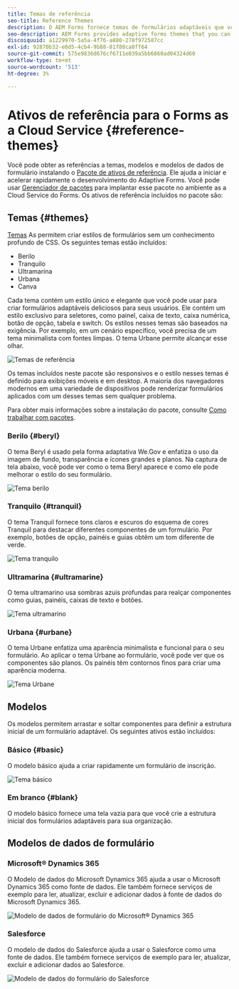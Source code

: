 ```yaml
---
title: Temas de referência
seo-title: Reference Themes
description: O AEM Forms fornece temas de formulários adaptáveis que você pode obter da Distribuição de software e usar para criar um estilo de formulário.
seo-description: AEM Forms provides adaptive forms themes that you can get from Software Distribution and use to style a form.
discoiquuid: a1229970-5a5a-4f76-a880-278f972587cc
exl-id: 92870b32-e0d5-4cb4-9b88-81f88ca8ff64
source-git-commit: 575e9836d676cf6711e039a5bb6860ad04324d60
workflow-type: tm+mt
source-wordcount: '513'
ht-degree: 3%

---
```


# Ativos de referência para o Forms as a Cloud Service {#reference-themes}

Você pode obter as referências a temas, modelos e modelos de dados de formulário instalando o [Pacote de ativos de referência](https://experience.adobe.com/#/downloads/content/software-distribution/en/aemcloud.html?package=/content/software-distribution/en/details.html/content/dam/aemcloud/public/aem-forms-reference-content.ui.content-2.0.0.zip). Ele ajuda a iniciar e acelerar rapidamente o desenvolvimento do Adaptive Forms. Você pode usar [Gerenciador de pacotes](https://experienceleague.adobe.com/docs/experience-manager-cloud-service/content/implementing/developer-tools/package-manager.html?lang=pt-BR) para implantar esse pacote no ambiente as a Cloud Service do Forms.
Os ativos de referência incluídos no pacote são:

## Temas {#themes}

[Temas](/help/forms/themes.md) As permitem criar estilos de formulários sem um conhecimento profundo de CSS. Os seguintes temas estão incluídos:

* Berilo
* Tranquilo
* Ultramarina
* Urbana
* Canva

Cada tema contém um estilo único e elegante que você pode usar para criar formulários adaptáveis deliciosos para seus usuários. Ele contém um estilo exclusivo para seletores, como painel, caixa de texto, caixa numérica, botão de opção, tabela e switch. Os estilos nesses temas são baseados na exigência. Por exemplo, em um cenário específico, você precisa de um tema minimalista com fontes limpas. O tema Urbane permite alcançar esse olhar.

![Temas de referência](/help/forms/assets/ref-themes.png)

Os temas incluídos neste pacote são responsivos e o estilo nesses temas é definido para exibições móveis e em desktop. A maioria dos navegadores modernos em uma variedade de dispositivos pode renderizar formulários aplicados com um desses temas sem qualquer problema.

Para obter mais informações sobre a instalação do pacote, consulte [Como trabalhar com pacotes](/help/implementing/developing/tools/package-manager.md).

### Berilo {#beryl}

O tema Beryl é usado pela forma adaptativa We.Gov e enfatiza o uso da imagem de fundo, transparência e ícones grandes e planos. Na captura de tela abaixo, você pode ver como o tema Beryl aparece e como ele pode melhorar o estilo do seu formulário.

![Tema berilo](/help/forms/assets/beryl.png)

<!--[Click to enlarge

](assets/beryl-1.png)-->

<!-- ## Exec {#exec}

Exec theme avoids solid background fills to emphasize form components. Selecting and clicking components changes font colors. In comparison to the default Canvas theme, font color of the text in the selected tab changes to dark blue. Notice how the navigation and submit buttons are different from the Beryl theme.

![Exec theme](/help/forms/assets/exec.png) -->

<!--[Click to enlarge

](assets/exec-1.png)-->

<!-- ## Exec Light {#exec-light}

Exec Light theme uses white space to create a seamless experience. The Next and Submit buttons get a solid fill and 3D shadow. Selected tabs on the left get an arrow instead of double-check marks.

![Exec light theme](/help/forms/assets/exec-light.png) -->

<!--[Click to enlarge

](assets/exec-light-1.png)-->

<!-- ## Liberty {#liberty}

Liberty theme uses a minimalist approach to highlight the important. For example, the font color of the visited tab changes to green. You can only see the bottom-outline of the text box which emulates the look of a paper-based form with lines. The active text box has a black bottom-outline while others get light gray bottom-outline.

![Liberty theme](/help/forms/assets/liberty.png) -->
<!--[Click to enlarge](assets/liberty-1.png)-->

### Tranquilo {#tranquil}

O tema Tranquil fornece tons claros e escuros do esquema de cores Tranquil para destacar diferentes componentes de um formulário. Por exemplo, botões de opção, painéis e guias obtêm um tom diferente de verde.

![Tema tranquilo](/help/forms/assets/tranquil.png)

<!--[Click to enlarge](assets/tranquil-1.png)-->

### Ultramarina {#ultramarine}

O tema ultramarino usa sombras azuis profundas para realçar componentes como guias, painéis, caixas de texto e botões.

![Tema ultramarino](/help/forms/assets/ultramarine.png)
<!--[Click to enlarge](assets/ultramarine-1.png)-->

### Urbana {#urbane}

O tema Urbane enfatiza uma aparência minimalista e funcional para o seu formulário. Ao aplicar o tema Urbane ao formulário, você pode ver que os componentes são planos. Os painéis têm contornos finos para criar uma aparência moderna.

![Tema Urbane](/help/forms/assets/urbane.png)
<!--[Click to enlarge](assets/urbane-1.png)-->

<!-- ## U.S. Web Design Standards {#u-s-web-design-standards}

U.S. Web Design Standards theme, as the name suggests, uses typefaces and styles described in the Draft U.S. Web Design Standards site. The web standard is used by federal organizations to create consistent web experiences across federal government websites.

![U.S. Web Design Standards Theme](/help/forms/assets/us-web-standards.png) -->
<!--[Click to enlarge](assets/usgov.png)-->


## Modelos

Os modelos permitem arrastar e soltar componentes para definir a estrutura inicial de um formulário adaptável. Os seguintes ativos estão incluídos:

### Básico {#basic}

O modelo básico ajuda a criar rapidamente um formulário de inscrição.

![Tema básico](/help/forms/assets/exec.png)

### Em branco {#blank}

O modelo básico fornece uma tela vazia para que você crie a estrutura inicial dos formulários adaptáveis para sua organização.

## Modelos de dados de formulário

### Microsoft® Dynamics 365

O Modelo de dados do Microsoft Dynamics 365 ajuda a usar o Microsoft Dynamics 365 como fonte de dados. Ele também fornece serviços de exemplo para ler, atualizar, excluir e adicionar dados à fonte de dados do Microsoft Dynamics 365.

![Modelo de dados de formulário do Microsoft® Dynamics 365](/help/forms/assets/microsoft-dynamic-fdm.png)

### Salesforce

O modelo de dados do Salesforce ajuda a usar o Salesforce como uma fonte de dados. Ele também fornece serviços de exemplo para ler, atualizar, excluir e adicionar dados ao Salesforce.

![Modelo de dados do formulário do Salesforce](/help/forms/assets/salesforce-fdm.png)

